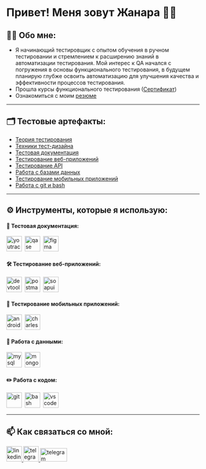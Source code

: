 # Привет! Меня зовут Жанара 🙋‍♀️
## 👩‍💻 Обо мне:

* Я начинающий тестировщик с опытом обучения в ручном тестировании и стремлением к расширению знаний в автоматизации тестирования. 
Мой интерес к QA начался с погружения в основы функционального тестирования, в будущем планирую глубже освоить автоматизацию для улучшения качества и эффективности процессов тестирования.
* Прошла курсы функционального тестирования ([Сертификат](https://drive.google.com/file/d/1dxd61KbyA_JWcWHoO1Iyt1dxwF44j65o/view?usp=sharing))
* Ознакомиться с моим [резюме](https://docs.google.com/document/d/1I6EE6tJHZR2WLOLME7y8hfX4wW_hX7IiVCJlbQKhe6U/edit?usp=sharing)
---
## 🗂 Тестовые артефакты:
* [Теория тестирования](https://github.com/keneshova14/theory)  
* [Техники тест-дизайна](https://github.com/keneshova14/design)  
* [Тестовая документация](https://github.com/keneshova14/docs)
* [Тестирование веб-приложений](https://github.com/keneshova14/web)
* [Тестирование API](https://github.com/keneshova14/api)
* [Работа с базами данных](https://github.com/keneshova14/database)
* [Тестирование мобильных приложений](https://github.com/keneshova14/mobile)
* [Работа с git и bash](https://github.com/keneshova14/git_bash)
---
## ⚙️ Инструменты, которые я использую:
#### 📁 Тестовая документация:

<div>
  <img src="https://upload.wikimedia.org/wikipedia/commons/thumb/8/8d/YouTrack_Icon.svg/1024px-YouTrack_Icon.svg.png?20200803082248" title="youtrack" alt="youtrack" width="40" height="40"/>&nbsp
  <img src="https://luna1.co/eb0187.png" title="qase" alt="qase" width="40" height="40"/>&nbsp
  <img src="https://cdn.jsdelivr.net/gh/devicons/devicon/icons/figma/figma-original.svg" title="figma" alt="figma" width="40" height="40"/>&nbsp
</div>

#### 🛠 Тестирование веб-приложений:
<div>
  <img src="https://d33wubrfki0l68.cloudfront.net/38b5c953a4667366685d55db55d057c86db1fc54/a0fdc/static/acae6b24d940347661ca901ea07f47c1/chrome-dev-logo-icon.png" title="devtools" alt="devtools" width="40" height="40"/>&nbsp
  <img src="https://seeklogo.com/images/P/postman-logo-0087CA0D15-seeklogo.com.png" title="postman" alt="postman" width="40" height="40"/>&nbsp
  <img src="https://static0.smartbear.co/smartbearbrand/media/images/home/soapui-icon.svg" title="soapui" alt="soapui" width="40" height="40"/>&nbsp
</div>

#### 📱 Тестирование мобильных приложений:
<div>
  <img src="https://cdn.jsdelivr.net/gh/devicons/devicon/icons/androidstudio/androidstudio-original.svg" title="android-studio" alt="android-studio" width="40" height="40"/>&nbsp
  <img src="https://cdn.icon-icons.com/icons2/3053/PNG/512/charles_proxy_macos_bigsur_icon_190302.png" title="charles-proxy" alt="charles-proxy" width="40" height="40"/>&nbsp
</div>

#### 💾 Работа с данными:
<div>
  <img src="https://cdn.jsdelivr.net/gh/devicons/devicon/icons/mysql/mysql-original.svg" title="mysql" alt="mysql" width="40" height="40"/>&nbsp
  <img src="https://cdn.jsdelivr.net/gh/devicons/devicon/icons/mongodb/mongodb-original.svg" title="mongodb" alt="mongodb" width="40" height="40"/>&nbsp
</div>

#### ✏️ Работа с кодом:
<div>
  <img src="https://cdn.jsdelivr.net/gh/devicons/devicon/icons/git/git-original.svg" title="git" alt="git" width="40" height="40"/>&nbsp
  <img src="https://upload.wikimedia.org/wikipedia/commons/thumb/4/4b/Bash_Logo_Colored.svg/1024px-Bash_Logo_Colored.svg.png?20180723054350" title="bash" alt="bash" width="40" height="40"/>&nbsp
  <img src="https://cdn.jsdelivr.net/gh/devicons/devicon/icons/vscode/vscode-original.svg" title="vscode" alt="vscode" width="40" height="40"/>&nbsp
</div>  

---
## 📫 Как связаться со мной:
<div id="badges">
    <a href="https://www.linkedin.com/in/keneshova14/" target="_blank">
      <img src="https://cdn-icons-png.flaticon.com/512/2504/2504799.png" width="40" height="40" alt="linkedin" />
    </a>
    <a href="https://t.me/keneshova14" target="_blank">
      <img src="https://cdn-icons-png.flaticon.com/512/2111/2111646.png" width="40" height="40" alt="telegram" />
    </a>
   <a href="mailto:keneshovajanara@gmail.com" target="_blank">
      <img src="https://img.shields.io/badge/-Gmail-red?style=flat&logo=Gmail&logoColor=white" width="70" height="35" alt="telegram" />
    </a>
  </div>  
